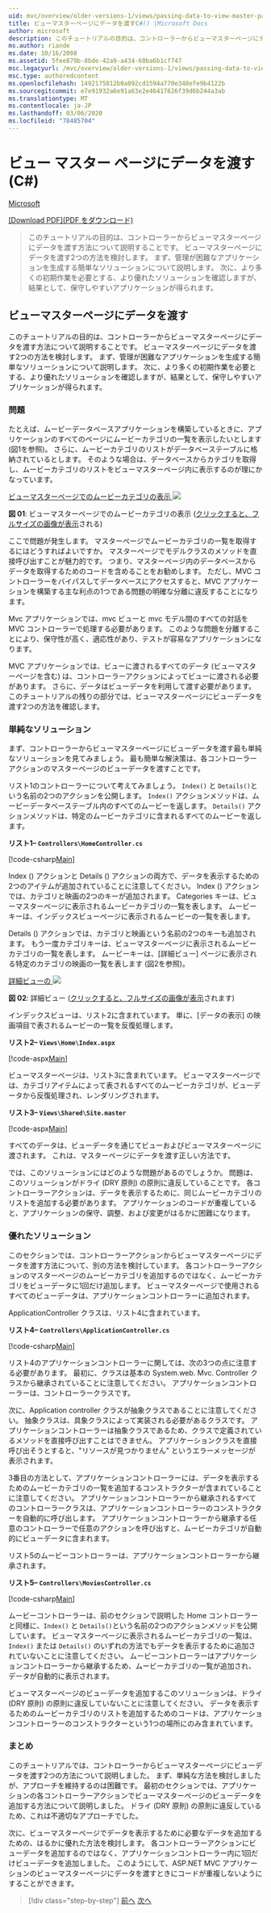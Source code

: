 ```yaml
---
uid: mvc/overview/older-versions-1/views/passing-data-to-view-master-pages-cs
title: ビューマスターページにデータを渡すC#() |Microsoft Docs
author: microsoft
description: このチュートリアルの目的は、コントローラーからビューマスターページにデータを渡す方法について説明することです。 ビュー m にデータを渡す2つの方法を検討しています...
ms.author: riande
ms.date: 10/16/2008
ms.assetid: 5fee879b-8bde-42a9-a434-60ba6b1cf747
msc.legacyurl: /mvc/overview/older-versions-1/views/passing-data-to-view-master-pages-cs
msc.type: authoredcontent
ms.openlocfilehash: 1492175812b0a092cd1594a770e348efe9b4122b
ms.sourcegitcommit: e7e91932a6e91a63e2e46417626f39d6b244a3ab
ms.translationtype: MT
ms.contentlocale: ja-JP
ms.lasthandoff: 03/06/2020
ms.locfileid: "78485704"
---
```

# <a name="passing-data-to-view-master-pages-c"></a>ビュー マスター ページにデータを渡す (C#)

[Microsoft](https://github.com/microsoft)

[[Download PDF]\(PDF をダウンロード\)](https://download.microsoft.com/download/e/f/3/ef3f2ff6-7424-48f7-bdaa-180ef64c3490/ASPNET_MVC_Tutorial_13_CS.pdf)

> このチュートリアルの目的は、コントローラーからビューマスターページにデータを渡す方法について説明することです。 ビューマスターページにデータを渡す2つの方法を検討します。 まず、管理が困難なアプリケーションを生成する簡単なソリューションについて説明します。 次に、より多くの初期作業を必要とする、より優れたソリューションを確認しますが、結果として、保守しやすいアプリケーションが得られます。

## <a name="passing-data-to-view-master-pages"></a>ビューマスターページにデータを渡す

このチュートリアルの目的は、コントローラーからビューマスターページにデータを渡す方法について説明することです。 ビューマスターページにデータを渡す2つの方法を検討します。 まず、管理が困難なアプリケーションを生成する簡単なソリューションについて説明します。 次に、より多くの初期作業を必要とする、より優れたソリューションを確認しますが、結果として、保守しやすいアプリケーションが得られます。

### <a name="the-problem"></a>問題

たとえば、ムービーデータベースアプリケーションを構築しているときに、アプリケーションのすべてのページにムービーカテゴリの一覧を表示したいとします (図1を参照)。 さらに、ムービーカテゴリのリストがデータベーステーブルに格納されているとします。 そのような場合は、データベースからカテゴリを取得し、ムービーカテゴリのリストをビューマスターページ内に表示するのが理にかなっています。

[ビューマスターページでのムービーカテゴリの表示 ![](passing-data-to-view-master-pages-cs/_static/image2.png)](passing-data-to-view-master-pages-cs/_static/image1.png)

**図 01**: ビューマスターページでのムービーカテゴリの表示 ([クリックすると、フルサイズの画像が表示](passing-data-to-view-master-pages-cs/_static/image3.png)される)

ここで問題が発生します。 マスターページでムービーカテゴリの一覧を取得するにはどうすればよいですか。 マスターページでモデルクラスのメソッドを直接呼び出すことが魅力的です。 つまり、マスターページ内のデータベースからデータを取得するためのコードを含めることをお勧めします。 ただし、MVC コントローラーをバイパスしてデータベースにアクセスすると、MVC アプリケーションを構築する主な利点の1つである問題の明確な分離に違反することになります。

Mvc アプリケーションでは、mvc ビューと mvc モデル間のすべての対話を MVC コントローラーで処理する必要があります。 このような問題を分離することにより、保守性が高く、適応性があり、テストが容易なアプリケーションになります。

MVC アプリケーションでは、ビューに渡されるすべてのデータ (ビューマスターページを含む) は、コントローラーアクションによってビューに渡される必要があります。 さらに、データはビューデータを利用して渡す必要があります。 このチュートリアルの残りの部分では、ビューマスターページにビューデータを渡す2つの方法を確認します。

### <a name="the-simple-solution"></a>単純なソリューション

まず、コントローラーからビューマスターページにビューデータを渡す最も単純なソリューションを見てみましょう。 最も簡単な解決策は、各コントローラーアクションのマスターページのビューデータを渡すことです。

リスト1のコントローラーについて考えてみましょう。 `Index()` と `Details()`という名前の2つのアクションを公開します。 `Index()` アクションメソッドは、ムービーデータベーステーブル内のすべてのムービーを返します。 `Details()` アクションメソッドは、特定のムービーカテゴリに含まれるすべてのムービーを返します。

**リスト1– `Controllers\HomeController.cs`**

[!code-csharp[Main](passing-data-to-view-master-pages-cs/samples/sample1.cs)]

Index () アクションと Details () アクションの両方で、データを表示するための2つのアイテムが追加されていることに注意してください。 Index () アクションでは、カテゴリと映画の2つのキーが追加されます。 Categories キーは、ビューマスターページに表示されるムービーカテゴリの一覧を表します。 ムービーキーは、インデックスビューページに表示されるムービーの一覧を表します。

Details () アクションでは、カテゴリと映画という名前の2つのキーも追加されます。 もう一度カテゴリキーは、ビューマスターページに表示されるムービーカテゴリの一覧を表します。 ムービーキーは、[詳細ビュー] ページに表示される特定のカテゴリの映画の一覧を表します (図2を参照)。

[詳細ビューの ![](passing-data-to-view-master-pages-cs/_static/image5.png)](passing-data-to-view-master-pages-cs/_static/image4.png)

**図 02**: 詳細ビュー ([クリックすると、フルサイズの画像が表示](passing-data-to-view-master-pages-cs/_static/image6.png)されます)

インデックスビューは、リスト2に含まれています。 単に、[データの表示] の映画項目で表されるムービーの一覧を反復処理します。

**リスト2– `Views\Home\Index.aspx`**

[!code-aspx[Main](passing-data-to-view-master-pages-cs/samples/sample2.aspx)]

ビューマスターページは、リスト3に含まれています。 ビューマスターページでは、カテゴリアイテムによって表されるすべてのムービーカテゴリが、ビューデータから反復処理され、レンダリングされます。

**リスト3– `Views\Shared\Site.master`**

[!code-aspx[Main](passing-data-to-view-master-pages-cs/samples/sample3.aspx)]

すべてのデータは、ビューデータを通じてビューおよびビューマスターページに渡されます。 これは、マスターページにデータを渡す正しい方法です。

では、このソリューションにはどのような問題があるのでしょうか。 問題は、このソリューションがドライ (DRY 原則) の原則に違反していることです。 各コントローラーアクションは、データを表示するために、同じムービーカテゴリのリストを追加する必要があります。 アプリケーションのコードが重複していると、アプリケーションの保守、調整、および変更がはるかに困難になります。

### <a name="the-good-solution"></a>優れたソリューション

このセクションでは、コントローラーアクションからビューマスターページにデータを渡す方法について、別の方法を検討しています。 各コントローラーアクションのマスターページのムービーカテゴリを追加するのではなく、ムービーカテゴリをビューデータに1回だけ追加します。 ビューマスターページで使用されるすべてのビューデータは、アプリケーションコントローラーに追加されます。

ApplicationController クラスは、リスト4に含まれています。

**リスト4– `Controllers\ApplicationController.cs`**

[!code-csharp[Main](passing-data-to-view-master-pages-cs/samples/sample4.cs)]

リスト4のアプリケーションコントローラーに関しては、次の3つの点に注意する必要があります。 最初に、クラスは基本の System.web. Mvc. Controller クラスから継承されていることに注意してください。 アプリケーションコントローラーは、コントローラークラスです。

次に、Application controller クラスが抽象クラスであることに注意してください。 抽象クラスは、具象クラスによって実装される必要があるクラスです。 アプリケーションコントローラーは抽象クラスであるため、クラスで定義されているメソッドを直接呼び出すことはできません。 アプリケーションクラスを直接呼び出そうとすると、"リソースが見つかりません" というエラーメッセージが表示されます。

3番目の方法として、アプリケーションコントローラーには、データを表示するためのムービーカテゴリの一覧を追加するコンストラクターが含まれていることに注意してください。 アプリケーションコントローラーから継承されるすべてのコントローラークラスは、アプリケーションコントローラーのコンストラクターを自動的に呼び出します。 アプリケーションコントローラーから継承する任意のコントローラーで任意のアクションを呼び出すと、ムービーカテゴリが自動的にビューデータに含まれます。

リスト5のムービーコントローラーは、アプリケーションコントローラーから継承されます。

**リスト5– `Controllers\MoviesController.cs`**

[!code-csharp[Main](passing-data-to-view-master-pages-cs/samples/sample5.cs)]

ムービーコントローラーは、前のセクションで説明した Home コントローラーと同様に、`Index()` と `Details()`という名前の2つのアクションメソッドを公開しています。 ビューマスターページに表示されるムービーカテゴリの一覧は、`Index()` または `Details()` のいずれの方法でもデータを表示するために追加されていないことに注意してください。 ムービーコントローラーはアプリケーションコントローラーから継承するため、ムービーカテゴリの一覧が追加され、データが自動的に表示されます。

ビューマスターページのビューデータを追加するこのソリューションは、ドライ (DRY 原則) の原則に違反していないことに注意してください。 データを表示するためのムービーカテゴリのリストを追加するためのコードは、アプリケーションコントローラーのコンストラクターという1つの場所にのみ含まれています。

### <a name="summary"></a>まとめ

このチュートリアルでは、コントローラーからビューマスターページにビューデータを渡す2つの方法について説明しました。 まず、単純な方法を検討しましたが、アプローチを維持するのは困難です。 最初のセクションでは、アプリケーションの各コントローラーアクションでビューマスターページのビューデータを追加する方法について説明しました。 ドライ (DRY 原則) の原則に違反しているため、これは不適切なアプローチでした。

次に、ビューマスターページでデータを表示するために必要なデータを追加するための、はるかに優れた方法を検討します。 各コントローラーアクションにビューデータを追加するのではなく、アプリケーションコントローラー内に1回だけビューデータを追加しました。 このようにして、ASP.NET MVC アプリケーションのビューマスターページにデータを渡すときにコードが重複しないようにすることができます。

> [!div class="step-by-step"]
> [前へ](creating-page-layouts-with-view-master-pages-cs.md)
> [次へ](asp-net-mvc-views-overview-vb.md)
